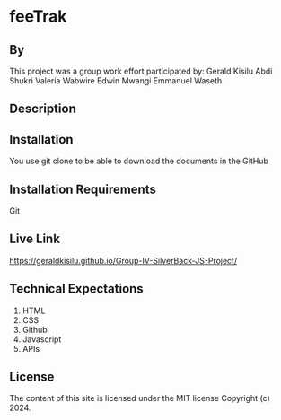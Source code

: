 # feeTrak

## By
This project was a group work effort participated by:
Gerald Kisilu
Abdi Shukri
Valeria Wabwire
Edwin Mwangi
Emmanuel Waseth

## Description


## Installation
You use git clone to be able to download the documents in the GitHub

## Installation Requirements
Git

## Live Link
https://geraldkisilu.github.io/Group-IV-SilverBack-JS-Project/

## Technical Expectations
1. HTML
2. CSS
3. Github
4. Javascript
5. APIs


## License
The content of this site is licensed under the MIT license Copyright (c) 2024.
